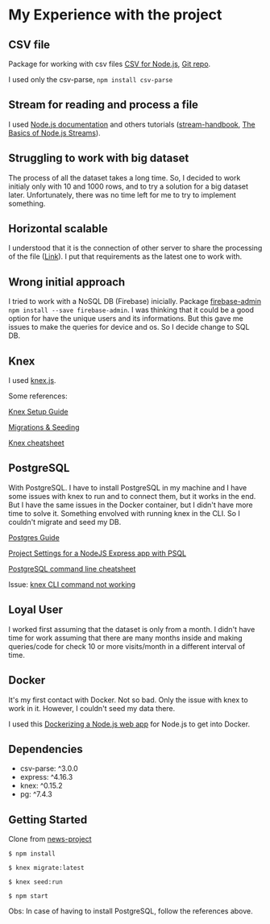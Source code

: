 # My Experience with the project

## CSV file

Package for working with csv files [CSV for Node.js](http://csv.adaltas.com), [Git repo](https://www.npmjs.com/package/csv).

I used only the csv-parse, `npm install csv-parse`

## Stream for reading and process a file

I used [Node.js documentation](https://nodejs.org/api/stream.html) and others tutorials ([stream-handbook](https://github.com/substack/stream-handbook), [The Basics of Node.js Streams](https://www.sitepoint.com/basics-node-js-streams/)).

## Struggling to work with big dataset

The process of all the dataset takes a long time. So, I decided to work initialy only with 10 and 1000 rows, and to try a solution for a big dataset later. Unfortunately, there was no time left for me to try to implement something.

## Horizontal scalable

I understood that it is the connection of other server to share the processing of the file ([Link](https://stackoverflow.com/questions/11707879/difference-between-scaling-horizontally-and-vertically-for-databases)). I put that requirements as the latest one to work with.

## Wrong initial approach

I tried to work with a NoSQL DB (Firebase) inicially. Package [firebase-admin](https://www.npmjs.com/package/firebase-admin) `npm install --save firebase-admin`. I was thinking that it could be a good option for have the unique users and its informations. But this gave me issues to make the queries for device and os. So I decide change to SQL DB.

## Knex

I used [knex.js](https://knexjs.org).

Some references: 

[Knex Setup Guide](https://gist.github.com/NigelEarle/80150ff1c50031e59b872baf0e474977)

[Migrations & Seeding](https://gist.github.com/NigelEarle/70db130cc040cc2868555b29a0278261)

[Knex cheatsheet](https://devhints.io/knex)

## PostgreSQL

With PostgreSQL. I have to install PostgreSQL in my machine and I have some issues with knex to run and to connect them, but it works in the end. But I have the same issues in the Docker container, but I didn't have more time to solve it. Something envolved with running knex in the CLI. So I couldn't migrate and seed my DB. 

[Postgres Guide](http://postgresguide.com/utilities/psql.html)

[Project Settings for a NodeJS Express app with PSQL](https://medium.com/@HalahSalih/project-settings-for-an-express-app-with-knex-16959517b53b)

[PostgreSQL command line cheatsheet](https://gist.github.com/Kartones/dd3ff5ec5ea238d4c546)

Issue: [knex CLI command not working](https://github.com/tgriesser/knex/issues/1077)

## Loyal User

I worked first assuming that the dataset is only from a month. I didn't have time for work assuming that there are many months inside and making queries/code for check 10 or more visits/month in a different interval of time.

## Docker

It's my first contact with Docker. Not so bad. Only the issue with knex to work in it. However, I couldn't seed my data there.

I used this [Dockerizing a Node.js web app](https://nodejs.org/en/docs/guides/nodejs-docker-webapp/) for Node.js to get into Docker.

## Dependencies

- csv-parse: ^3.0.0
- express: ^4.16.3
- knex: ^0.15.2
- pg: ^7.4.3

## Getting Started
Clone from [news-project](https://github.com/DercilioFontes/news-project)

`$ npm install`

`$ knex migrate:latest`

`$ knex seed:run`

`$ npm start`

Obs: In case of having to install PostgreSQL, follow the references above.
